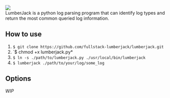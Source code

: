 ![](http://themeparkcanuck.com/wp-content/uploads/2017/08/cw-lumberjack-logo.png)  
LumberJack is a python log parsing program that can identify log types and return the most common queried log information. 

## How to use
1. `$ git clone https://github.com/fullstack-lumberjack/lumberjack.git`
2. `$ chmod +x lumberjack.py*
3. `$ ln -s ./path/to/lumberjack.py ./usr/local/bin/lumberjack`
4. `$ lumberjack ./path/to/your/log/some_log`

## Options
*WIP*
